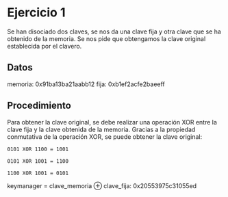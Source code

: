 # Ejercicio 1

Se han disociado dos claves, se nos da una clave fija y otra clave que se ha obtenido de la memoria. Se nos pide que obtengamos la clave original establecida por el clavero.

## Datos

memoria:  0x91ba13ba21aabb12
fija:  0xb1ef2acfe2baeeff

## Procedimiento

Para obtener la clave original, se debe realizar una operación XOR entre la clave fija y la clave obtenida de la memoria. Gracias a la propiedad conmutativa de la operación XOR, se puede obtener la clave original:

```
0101 XOR 1100 = 1001

0101 XOR 1001 = 1100

1100 XOR 1001 = 0101
```
keymanager = clave_memoria ⊕ clave_fija:  0x20553975c31055ed